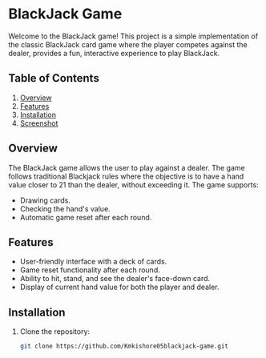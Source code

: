 # BlackJack Game

Welcome to the BlackJack game! This project is a simple implementation of the classic BlackJack card game where the player competes against the dealer, provides a fun, interactive experience to play BlackJack.

## Table of Contents
1. [Overview](#overview)
2. [Features](#features)
3. [Installation](#installation)
4. [Screenshot](#screenshot)


## Overview
The BlackJack game allows the user to play against a dealer. The game follows traditional Blackjack rules where the objective is to have a hand value closer to 21 than the dealer, without exceeding it. The game supports:
- Drawing cards.
- Checking the hand's value.
- Automatic game reset after each round.

## Features
- User-friendly interface with a deck of cards.
- Game reset functionality after each round.
- Ability to hit, stand, and see the dealer's face-down card.
- Display of current hand value for both the player and dealer.

## Installation
1. Clone the repository:
   ```bash
   git clone https://github.com/Kmkishore05blackjack-game.git
